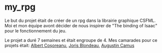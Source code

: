 # my_rpg
Le but du projet était de créer de un rpg dans la librairie graphique CSFML.
Moi et mon équipe avont décider de nous inspirer de "The binding of Isaac" pour le fonctionnement du jeu.

Le projet a duré 7 semaines et était engroupe de 4.
Mes camarades pour ce projets était: [Albert Coșoreanu](https://github.com/LeGAlbert), [Joris Blondeau](https://github.com/Jobbet01), [Augustin Camus](https://github.com/AugustinCms)
